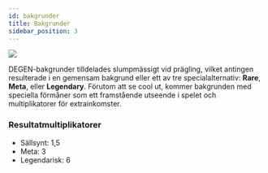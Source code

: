 ```yaml
---
id: bakgrunder
title: Bakgrunder
sidebar_position: 3
---
```


![](/img/rngBackgrounds.gif)

DEGEN-bakgrunder tilldelades slumpmässigt vid prägling, vilket antingen resulterade i en gemensam bakgrund eller ett av tre specialalternativ: **Rare**, **Meta**, eller **Legendary**. Förutom att se cool ut, kommer bakgrunden med speciella förmåner som ett framstående utseende i spelet och multiplikatorer för extrainkomster.

### Resultatmultiplikatorer

- Sällsynt: 1,5
- Meta: 3
- Legendarisk: 6
